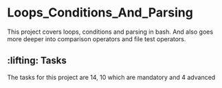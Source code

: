 # Loops_Conditions_And_Parsing

This project covers loops, conditions and parsing in bash. And also goes more deeper into comparison operators and file test operators.
## :lifting: Tasks
The tasks for this project are 14, 10 which are mandatory and 4 advanced
